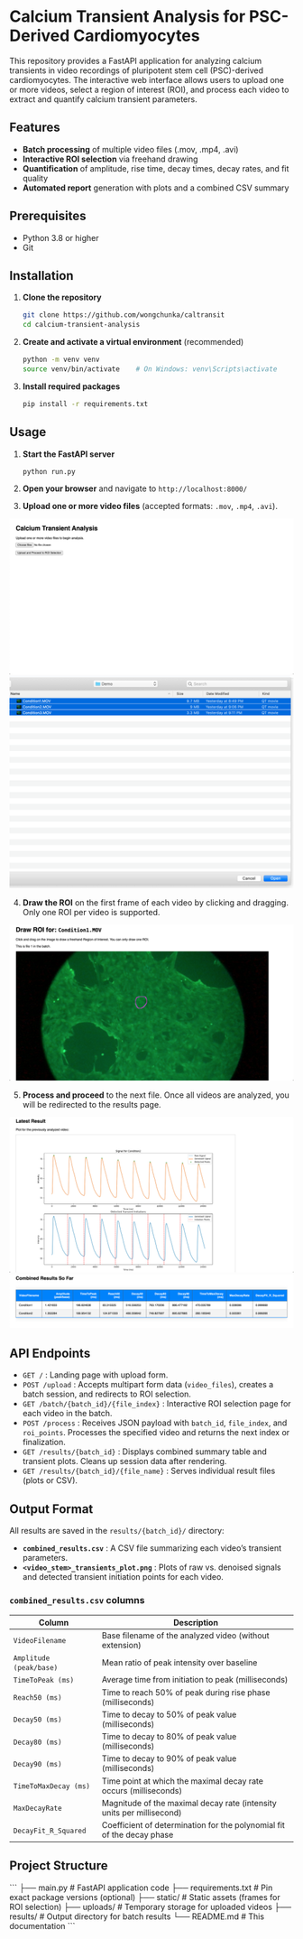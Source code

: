 # Calcium Transient Analysis for PSC-Derived Cardiomyocytes

This repository provides a FastAPI application for analyzing calcium transients in video recordings of pluripotent stem cell (PSC)-derived cardiomyocytes. The interactive web interface allows users to upload one or more videos, select a region of interest (ROI), and process each video to extract and quantify calcium transient parameters.

## Features

- **Batch processing** of multiple video files (.mov, .mp4, .avi)  
- **Interactive ROI selection** via freehand drawing  
- **Quantification** of amplitude, rise time, decay times, decay rates, and fit quality  
- **Automated report** generation with plots and a combined CSV summary  

## Prerequisites

- Python 3.8 or higher  
- Git  

## Installation

1. **Clone the repository**  
   ```bash
   git clone https://github.com/wongchunka/caltransit
   cd calcium-transient-analysis
   ```

2. **Create and activate a virtual environment** (recommended)  
   ```bash
   python -m venv venv
   source venv/bin/activate    # On Windows: venv\Scripts\activate
   ```

3. **Install required packages**  
   ```bash
   pip install -r requirements.txt
   ```

## Usage

1. **Start the FastAPI server**  
   ```bash
   python run.py
   ```

2. **Open your browser** and navigate to `http://localhost:8000/`

3. **Upload one or more video files** (accepted formats: `.mov`, `.mp4`, `.avi`).

![caltransit_1.png](demo/caltransit_1.png)
![caltransit_2.png](demo/caltransit_2.png)

4. **Draw the ROI** on the first frame of each video by clicking and dragging. Only one ROI per video is supported.

![caltransit_3.png](demo/caltransit_3.png)

5. **Process and proceed** to the next file. Once all videos are analyzed, you will be redirected to the results page.

![caltransit_4.png](demo/caltransit_4.png)
![caltransit_5.png](demo/caltransit_5.png)

## API Endpoints

- `GET /` : Landing page with upload form.  
- `POST /upload` : Accepts multipart form data (`video_files`), creates a batch session, and redirects to ROI selection.  
- `GET /batch/{batch_id}/{file_index}` : Interactive ROI selection page for each video in the batch.  
- `POST /process` : Receives JSON payload with `batch_id`, `file_index`, and `roi_points`. Processes the specified video and returns the next index or finalization.  
- `GET /results/{batch_id}` : Displays combined summary table and transient plots. Cleans up session data after rendering.  
- `GET /results/{batch_id}/{file_name}` : Serves individual result files (plots or CSV).  

## Output Format

All results are saved in the `results/{batch_id}/` directory:

- **`combined_results.csv`** : A CSV file summarizing each video’s transient parameters.  
- **`<video_stem>_transients_plot.png`** : Plots of raw vs. denoised signals and detected transient initiation points for each video.  

### `combined_results.csv` columns

| Column                  | Description                                                                                     |
|-------------------------|-------------------------------------------------------------------------------------------------|
| `VideoFilename`         | Base filename of the analyzed video (without extension)                                         |
| `Amplitude (peak/base)` | Mean ratio of peak intensity over baseline                                                      |
| `TimeToPeak (ms)`       | Average time from initiation to peak (milliseconds)                                             |
| `Reach50 (ms)`          | Time to reach 50% of peak during rise phase (milliseconds)                                      |
| `Decay50 (ms)`          | Time to decay to 50% of peak value (milliseconds)                                               |
| `Decay80 (ms)`          | Time to decay to 80% of peak value (milliseconds)                                               |
| `Decay90 (ms)`          | Time to decay to 90% of peak value (milliseconds)                                               |
| `TimeToMaxDecay (ms)`   | Time point at which the maximal decay rate occurs (milliseconds)                                |
| `MaxDecayRate`          | Magnitude of the maximal decay rate (intensity units per millisecond)                           |
| `DecayFit_R_Squared`    | Coefficient of determination for the polynomial fit of the decay phase                          |

## Project Structure

\`\`\`
├── main.py                # FastAPI application code
├── requirements.txt       # Pin exact package versions (optional)
├── static/                # Static assets (frames for ROI selection)
├── uploads/               # Temporary storage for uploaded videos
├── results/               # Output directory for batch results
└── README.md              # This documentation
\`\`\`

